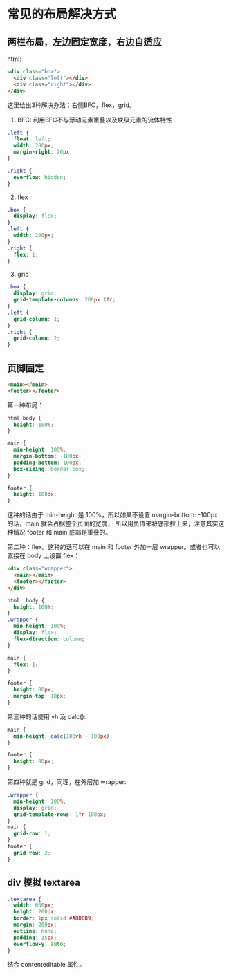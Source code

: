 # 常见的布局解决方式

## 两栏布局，左边固定宽度，右边自适应

html:   

```html
<div class="box">
  <div class="left"></div>
  <div class="right"></div>
</div>
```    

这里给出3种解决办法：右侧BFC，flex，grid。   

1. BFC: 利用BFC不与浮动元素重叠以及块级元素的流体特性      

```css
.left {
  float: left;
  width: 200px;
  margin-right: 20px;
}

.right {
  overflow: hidden;
}
```    

2. flex   

```css
.box {
  display: flex;
}
.left {
  width: 200px;
}
.right {
  flex: 1;
}
```   

3. grid    

```css
.box {
  display: grid;
  grid-template-columns: 200px 1fr;
}
.left {
  grid-column: 1;
}
.right {
  grid-column: 2;
}
```   


## 页脚固定

```html
<main></main>
<footer></footer>   
```   

第一种布局：

```css
html,body {
  height: 100%;
}

main {
  min-height: 100%;
  margin-bottom: -100px;
  padding-bottom: 100px;
  box-sizing: border-box;
}

footer {
  height: 100px;
}
```    

这种的话由于 min-height 是 100%，所以如果不设置 margin-bottom: -100px 的话，main 就会占据整个页面的宽度，
所以用负值来将底部拉上来，注意其实这种情况 footer 和 main 底部是重叠的。    

第二种：flex。这种的话可以在 main 和 footer 外加一层 wrapper。或者也可以直接在 body 上设置 flex：   

```html
<div class="wrapper">
  <main></main>
  <footer></footer>
</div>
```   

```css  
html, body {
  height: 100%;
}
.wrapper {
  min-height: 100%;
  display: flex;
  flex-direction: column;
}

main {
  flex: 1;
}

footer {
  height: 80px;
  margin-top: 10px;
}
```   

第三种的话使用 vh 及 calc():   

```css
main {
  min-height: calc(100vh - 100px);
}

footer {
  height: 90px;
}
```    

第四种就是 grid，同理，在外层加 wrapper:   

```css
.wrapper {
  min-height: 100%;
  display: grid;
  grid-template-rows: 1fr 100px;
}
main {
  grid-row: 1;
}
footer {
  grid-row: 2;
}
```   

## div 模拟 textarea  

```css
.textarea {
  width: 600px;
  height: 200px;
  border: 1px solid #A8D8B9;
  margin: 200px;
  outline: none;
  padding: 15px;
  overflow-y: auto;
}
```  

结合 contenteditable 属性。   
